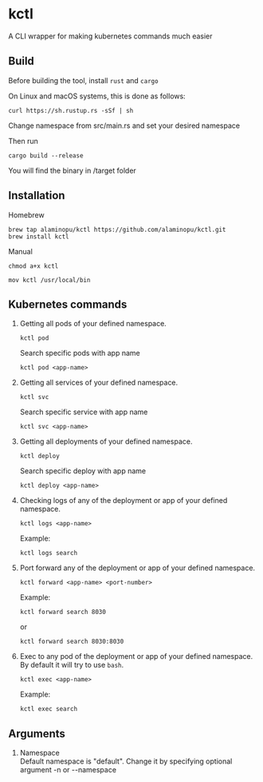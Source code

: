 # kctl

A CLI wrapper for making kubernetes commands much easier

## Build

Before building the tool, install `rust` and `cargo`

On Linux and macOS systems, this is done as follows:

```
curl https://sh.rustup.rs -sSf | sh
```

Change namespace from src/main.rs and set your desired namespace

Then run 

```
cargo build --release 
```

You will find the binary in /target folder


## Installation
Homebrew  
```
brew tap alaminopu/kctl https://github.com/alaminopu/kctl.git  
brew install kctl
```

Manual
```
chmod a+x kctl
```

```
mov kctl /usr/local/bin
```



## Kubernetes commands 

1. Getting all pods of your defined namespace.

    ```
    kctl pod
    ```

    Search specific pods with app name

     ```
    kctl pod <app-name>
    ```

2. Getting all services of your defined namespace.
    
    ```
    kctl svc 
    ```

    Search specific service with app name

     ```
    kctl svc <app-name>
    ```

3. Getting all deployments of your defined namespace.

    ```
    kctl deploy 
    ```

    Search specific deploy with app name

     ```
    kctl deploy <app-name>
    ```


4. Checking logs of any of the deployment or app of your defined namespace.

    ```
    kctl logs <app-name>
    ```

    Example: 

    ```
    kctl logs search
    ```

5. Port forward any of the deployment or app of your defined namespace.

    ```
    kctl forward <app-name> <port-number>
    ```

    Example: 

    ```
    kctl forward search 8030
    ```

    or 

    ```
    kctl forward search 8030:8030
    ```

6. Exec to any pod of the deployment or app of your defined namespace. By default it will try to use `bash`.

     ```
    kctl exec <app-name>
    ```

    Example: 

    ```
    kctl exec search
    ```

## Arguments
1. Namespace  
    Default namespace is "default". Change it by specifying optional argument -n or --namespace